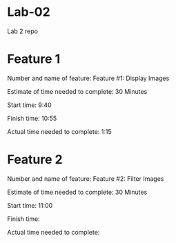 # Lab-02
Lab 2 repo

# Feature 1
Number and name of feature: Feature #1: Display Images

Estimate of time needed to complete: 30 Minutes

Start time: 9:40

Finish time: 10:55

Actual time needed to complete: 1:15

# Feature 2

Number and name of feature: Feature #2: Filter Images

Estimate of time needed to complete: 30 Minutes

Start time: 11:00

Finish time: 

Actual time needed to complete: 


